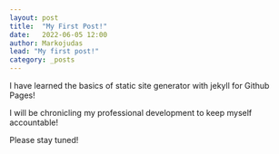 ```yaml
---
layout: post
title:  "My First Post!"
date:   2022-06-05 12:00
author: Markojudas
lead: "My first post!"
category: _posts
---
```

I have learned the basics of static site generator with jekyll for Github Pages!

I will be chronicling my professional development to keep myself accountable!

Please stay tuned!
